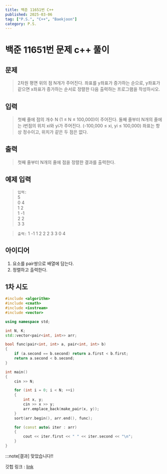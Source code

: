 ```yaml
---
title: 백준 11651번 C++
published: 2025-03-06
tag: ["P.S.", "C++", "Baekjoon"]
category: P.S.
---
```


# 백준 11651번 문제 c++ 풀이

## 문제 

> 2차원 평면 위의 점 N개가 주어진다. 좌표를 y좌표가 증가하는 순으로, y좌표가 같으면 x좌표가 증가하는 순서로 정렬한 다음 출력하는 프로그램을 작성하시오.

## 입력

> 첫째 줄에 점의 개수 N (1 ≤ N ≤ 100,000)이 주어진다. 둘째 줄부터 N개의 줄에는 i번점의 위치 xi와 yi가 주어진다. (-100,000 ≤ xi, yi ≤ 100,000) 좌표는 항상 정수이고, 위치가 같은 두 점은 없다.

## 출력

> 첫째 줄부터 N개의 줄에 점을 정렬한 결과를 출력한다.

## 예제 입력

> `입력:`  
> 5  
>0 4  
>1 2  
>1 -1  
>2 2  
>3 3  

>`출력:`
> 1 -1
> 1 2
> 2 2
> 3 3
> 0 4

## 아이디어

1. 요소를 pair쌍으로 배열에 담는다.
2. 정렬하고 출력한다.

## 1차 시도

```cpp
#include <algorithm>
#include <cmath>
#include <iostream>
#include <vector>

using namespace std;

int N, K;
std::vector<pair<int, int>> arr;

bool func(pair<int, int> a, pair<int, int> b)
{
    if (a.second == b.second) return a.first < b.first;
    return a.second < b.second;
}

int main()
{
    cin >> N;

    for (int i = 0; i < N; ++i)
    {
        int x, y;
        cin >> x >> y;
        arr.emplace_back(make_pair(x, y));
    }
    sort(arr.begin(), arr.end(), func);

    for (const auto& iter : arr)
    {
        cout << iter.first << " " << iter.second << "\n";
    }
}
```

:::note[결과]
맞았습니다!!


깃헙 링크 : [link](https://github.com/Ushio-Hayase/Baekjoon/tree/main/%EB%B0%B1%EC%A4%80/Silver/11651.%E2%80%85%EC%A2%8C%ED%91%9C%E2%80%85%EC%A0%95%EB%A0%AC%ED%95%98%EA%B8%B0%E2%80%852)